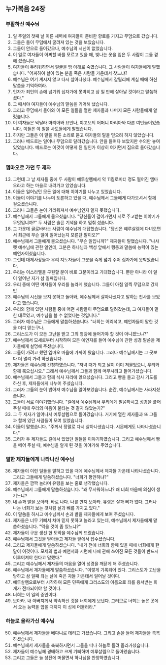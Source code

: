 ## 누가복음 24장

### 부활하신 예수님
1. 일 주일의 첫째 날 이른 새벽에 여자들이 준비한 향료를 가지고 무덤으로 갔습니다.
2. 그들은 돌이 무덤에서 굴려져 있는 것을 보았습니다.
3. 그들이 안으로 들어갔으나, 예수님의 시신이 없었습니다.
4. 이 일로 여자들이 어찌할 바를 모르고 있을 때, 빛나는 옷을 입은 두 사람이 그들 곁에 섰습니다.
5. 여자들이 두려워하면서 얼굴을 땅 아래로 숙였습니다. 그 사람들이 여자들에게 말했습니다. "어찌하여 살아 있는 분을 죽은 사람들 가운데서 찾느냐?
6. 예수님은 여기 계시지 않고 다시 살아나셨다. 예수님께서 갈릴리에 계실 때에 하신 말씀을 기억하여라.
7. 인자가 죄인의 손에 넘기워 십자가에 못박히고 삼 일 만에 살아날 것이라고 말씀하셨다."
8. 그 때서야 여자들이 예수님의 말씀을 기억해 냈습니다.
9. 그리고 무덤에서 돌아와 이 모든 일들을 열한 제자들과 나머지 모든 사람들에게 알렸습니다.
10. 이 여자들은 막달라 마리아와 요안나, 야고보의 어머니 마리아와 다른 여인들이었습니다. 이들은 이 일을 사도들에게 말했습니다.
11. 하지만 그들은 이 말을 허튼 소리로 듣고 여자들의 말을 믿으려 하지 않았습니다.
12. 그러나 베드로는 일어나 무덤으로 달려갔습니다. 안을 들여다 보았지만 수의만 놓여 있었습니다. 베드로는 이것이 어떻게 된 일인가 이상히 여기면서 집으로 돌아갔습니다.
### 엠마오로 가던 두 제자
13. 그런데 그 날 제자들 중에 두 사람이 예루살렘에서 약 11킬로미터 정도 떨어진 엠마오라고 하는 마을로 내려가고 있었습니다.
14. 이들은 일어났던 모든 일에 대해 이야기를 나누고 있었습니다.
15. 이들이 이야기를 나누며 토론하고 있을 때, 예수님께서 그들에게 다가오셔서 함께 걸으셨습니다.
16. 그러나 그들은 눈이 가리워져서 예수님인지 알지 못했습니다.
17. 예수님께서 그들에게 물으셨습니다. "당신들이 걸어가면서 서로 주고받는 이야기가 무엇입니까?" 두 사람은 슬픈 기색을 하고 멈춰 섰습니다.
18. 그 가운데 글로바라는 사람이 예수님께 대답했습니다. "당신은 예루살렘에 다녀오면서 최근에 무슨 일이 일어났는지 모른단 말이오?"
19. 예수님께서 그들에게 물으셨습니다. "무슨 일입니까?" 제자들이 말했습니다. "나사렛 예수님에 관한 일인데, 그분은 하나님과 백성 앞에서 행동과 말씀에 능력이 있는 예언자이셨습니다.
20. 그런데 대제사장들과 우리 지도자들이 그분을 죽게 넘겨 주어 십자가에 못박았습니다.
21. 우리는 이스라엘을 구원할 분이 바로 그분이라고 기대했습니다. 뿐만 아니라 이 일이 일어난 지가 삼 일째입니다.
22. 우리 중에 어떤 여자들이 우리를 놀라게 했습니다. 그들이 아침 일찍 무덤으로 갔지만
23. 예수님의 시신을 보지 못하고 돌아와, 예수님께서 살아나셨다고 말하는 천사를 보았다고 했습니다.
24. 우리와 함께 있던 사람들 중에 어떤 사람들이 무덤으로 달려갔는데, 그 여자들이 말한 대로였고, 예수님을 볼 수 없었다는 것입니다."
25. 그러자 예수님은 그들에게 말씀하셨습니다. "너희는 어리석고, 예언자들이 말한 것을 더디 믿는구나.
26. 그리스도가 이 모든 고난을 받고 그의 영광에 들어가야 할 것이 아니겠느냐?"
27. 예수님께서 모세로부터 시작하여 모든 예언자를 들어 예수님에 관한 성경 말씀을 제자들에게 설명해 주셨습니다.
28. 그들이 가려고 했던 엠마오 마을에 가까이 왔습니다. 그러나 예수님께서는 그 곳보다 더 멀리 가려 하셨습니다.
29. 제자들은 예수님께 간청하였습니다. "저녁 때가 되고 날이 이미 저물었으니, 우리와 함께 묵으십시오." 그래서 예수님께서 그들과 함께 머무시려고 들어가셨습니다.
30. 예수님께서 그들과 함께 식사 자리에 앉으셨습니다. 그리고 빵을 들고 감사 기도를 하신 후, 제자들에게 나누어 주셨습니다.
31. 그러자 그들의 눈이 밝아져 예수님을 알아보았습니다. 순간, 예수님께서는 사라지셨습니다.
32. 그들이 서로 이야기했습니다. "길에서 예수님께서 우리에게 말씀하시고 성경을 풀어 주실 때에 우리의 마음이 불타는 것 같지 않았는가?"
33. 그 두 제자가 일어나서 예루살렘으로 돌아갔습니다. 거기에 열한 제자들과 또 그들과 함께 있던 사람들이 모여 있었습니다.
34. 이들이 말했습니다. "주께서 정말로 다시 살아나셨습니다. 시몬에게도 나타나셨습니다."
35. 그러자 두 제자들도 길에서 있었던 일들을 이야기하였습니다. 그리고 예수님께서 빵을 떼어 주실 때, 예수님을 알게 된 것을 이야기해 주었습니다.
### 열한 제자들에게 나타나신 예수님
36. 제자들이 이런 일들을 말하고 있을 때에 예수님께서 제자들 가운데 나타나셨습니다. 그리고 그들에게 말씀하셨습니다. "너희가 평안하냐?"
37. 제자들은 깜짝 놀라며 유령을 보는 줄로 생각했습니다.
38. 예수님께서 그들에게 말씀하셨습니다. "왜 무서워하느냐? 왜 너희 마음에 의심이 생기느냐?
39. 내 손과 발을 보아라. 바로 나다. 나를 만져 보아라. 유령은 살과 뼈가 없다. 그러나 나는 너희가 보는 것처럼 살과 뼈를 가지고 있다."
40. 이 말씀을 하시고 예수님께서 손과 발을 제자들에게 보여 주셨습니다.
41. 제자들은 너무 기뻐서 차마 믿지 못하고 놀라고 있는데, 예수님께서 제자들에게 말씀하셨습니다. "먹을 것이 좀 있느냐?"
42. 제자들이 구운 생선 한 토막을 예수님께 드렸습니다.
43. 예수님께서 그것을 받아들고 제자들 앞에서 잡수셨습니다.
44. 그리고 제자들에게 말씀하셨습니다. "내가 전에 너희와 함께 있을 때에 너희에게 한 말이 이것이다. 모세의 법과 예언서와 시편에 나에 관해 쓰여진 모든 것들이 반드시 이루어져야 한다고 말했다."
45. 그리고 예수님께서 제자들의 마음을 열어 성경을 깨닫게 해 주셨습니다.
46. 예수님께서 제자들에게 말씀하셨습니다. "이렇게 기록되어 있다. 그리스도가 고난을 당하고 삼 일째 되는 날에 죽은 자들 가운데서 일어날 것이다.
47. 예루살렘으로부터 시작하여 모든 민족에게 그리스도의 이름으로 죄를 용서받는 회개가 전파되어야 할 것이다.
48. 너희는 이 일의 증인이다.
49. 보아라. 내 아버지께서 약속하신 것을 너희에게 보낸다. 그러므로 너희는 높은 곳에서 오는 능력을 입을 때까지 이 성에 머물러라."
### 하늘로 올라가신 예수님
50. 예수님께서 제자들을 베다니로 데리고 가셨습니다. 그리고 손을 들어 제자들을 축복하셨습니다.
51. 예수님께서 제자들을 축복하시면서 그들을 떠나 하늘로 들려 올라가셨습니다.
52. 제자들이 예수님께 경배하고 크게 기뻐하며 예루살렘으로 돌아왔습니다.
53. 그리고 그들은 늘 성전에 머물면서 하나님을 찬양하였습니다.